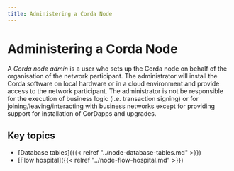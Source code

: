 ```yaml
---
title: Administering a Corda Node
---
```

# Administering a Corda Node

A _Corda node admin_ is a user who sets up the Corda node on behalf of the organisation of the network participant. The administrator will install the Corda software on local hardware or in a cloud environment and provide access to the network participant. The administrator is not be responsible for the execution of business logic (i.e. transaction signing) or for joining/leaving/interacting with business networks except for providing support for installation of CorDapps and upgrades.

## Key topics

* [Database tables]({{< relref "../node-database-tables.md" >}})
* [Flow hospital]({{< relref "../node-flow-hospital.md" >}})
